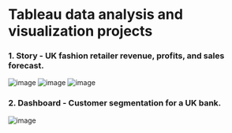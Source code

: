 # Tableau data analysis and visualization projects

### 1. Story - UK fashion retailer revenue, profits, and sales forecast.

![image](https://user-images.githubusercontent.com/71486660/155633295-366b2dc9-c4a8-4823-b938-909db98722f3.png) ![image](https://user-images.githubusercontent.com/71486660/155633304-710d06fc-4962-4310-9da9-4bbf23966547.png) ![image](https://user-images.githubusercontent.com/71486660/155633316-2e07bd32-52b4-4bbb-99a4-899752cfe6a8.png)


### 2. Dashboard - Customer segmentation for a UK bank.

![image](https://user-images.githubusercontent.com/71486660/155633605-94a5677d-6ba1-41c8-b4ae-b85cd8fd16d4.png)
